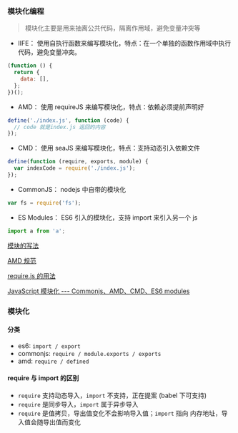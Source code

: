 <!-- 2020-10-23 -->
<!-- 2021-01-18 -->

### 模块化编程

> 模块化主要是用来抽离公共代码，隔离作用域，避免变量冲突等

- IIFE： 使用自执行函数来编写模块化，特点：在一个单独的函数作用域中执行代码，避免变量冲突。

```js
(function () {
  return {
    data: [],
  };
})();
```

- AMD： 使用 requireJS 来编写模块化，特点：依赖必须提前声明好

```js
define('./index.js', function (code) {
  // code 就是index.js 返回的内容
});
```

- CMD： 使用 seaJS 来编写模块化，特点：支持动态引入依赖文件

```js
define(function (require, exports, module) {
  var indexCode = require('./index.js');
});
```

- CommonJS： nodejs 中自带的模块化

```js
var fs = require('fs');
```

- ES Modules： ES6 引入的模块化，支持 import 来引入另一个 js

```js
import a from 'a';
```

[模块的写法](http://www.ruanyifeng.com/blog/2012/10/javascript_module.html)

[AMD 规范](http://www.ruanyifeng.com/blog/2012/10/asynchronous_module_definition.html)

[require.js 的用法](http://www.ruanyifeng.com/blog/2012/11/require_js.html)

[JavaScript 模块化 --- Commonjs、AMD、CMD、ES6 modules](https://zhuanlan.zhihu.com/p/32324311)

### 模块化

#### 分类

- es6: `import / export`
- commonjs: `require / module.exports / exports`
- amd: `require / defined`

#### require 与 import 的区别

- `require` 支持动态导入，`import` 不支持，正在提案 (babel 下可支持)
- `require` 是同步导入，`import` 属于异步导入
- `require` 是值拷贝，导出值变化不会影响导入值；`import` 指向 内存地址，导入值会随导出值而变化
